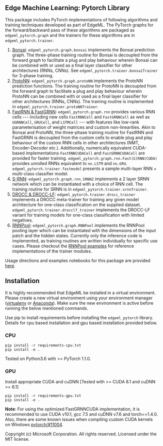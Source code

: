 ## Edge Machine Learning: Pytorch Library 

This package includes PyTorch implementations of following algorithms and training
techniques developed as part of EdgeML. The PyTorch graphs for the forward/backward
pass of these algorithms are packaged as `edgeml_pytorch.graph` and the trainers
for these algorithms are in `edgeml_pytorch.trainer`. 

1. [Bonsai](https://github.com/microsoft/EdgeML/blob/master/docs/publications/Bonsai.pdf): `edgeml_pytorch.graph.bonsai` implements
   the Bonsai prediction graph. The three-phase training routine for Bonsai is decoupled
   from the forward graph to facilitate a plug and play behaviour wherein Bonsai can be
   combined with or used as a final layer classifier for other architectures (RNNs, CNNs).
   See `edgeml_pytorch.trainer.bonsaiTrainer` for 3-phase training.  
2. [ProtoNN](https://github.com/microsoft/EdgeML/blob/master/docs/publications/ProtoNN.pdf): `edgeml_pytorch.graph.protoNN` implements the
   ProtoNN prediction functions. The training routine for ProtoNN is decoupled from the forward
   graph to facilitate a plug and play behaviour wherein ProtoNN can be combined with or used
   as a final layer classifier for other architectures (RNNs, CNNs). The training routine is
   implemented in `edgeml_pytorch.trainer.protoNNTrainer`.
3. [FastRNN & FastGRNN](https://github.com/microsoft/EdgeML/blob/master/docs/publications/FastGRNN.pdf): `edgeml_pytorch.graph.rnn` provides
    various RNN cells --- including new cells `FastRNNCell` and `FastGRNNCell` as well as 
    `UGRNNCell`, `GRUCell`, and `LSTMCell` --- with features like low-rank parameterisation
    of weight matrices and custom non-linearities. Akin to Bonsai and ProtoNN, the three-phase
    training routine for FastRNN and FastGRNN is decoupled from the custom cells to enable plug and
    play behaviour of the custom RNN cells in other architectures (NMT, Encoder-Decoder etc.).
    Additionally, numerically equivalent CUDA-based implementations `FastRNNCUDACell` and 
    `FastGRNNCUDACell` are provided for faster training. 
    `edgeml_pytorch.graph.rnn.Fast(G)RNN(CUDA)` provides unrolled RNNs equivalent to `nn.LSTM` and `nn.GRU`.
    `edgeml_pytorch.trainer.fastmodel` presents a sample multi-layer RNN + multi-class classifier model.
4. [S-RNN](https://github.com/microsoft/EdgeML/blob/master/docs/publications/SRNN.pdf): `edgeml_pytorch.graph.rnn.SRNN2` implements a 
    2 layer SRNN network which can be instantiated with a choice of RNN cell. The training
    routine for SRNN is in `edgeml_pytorch.trainer.srnnTrainer`.
5. [DROCC & DROCC-LF](https://github.com/microsoft/EdgeML/blob/master/docs/publications/drocc.pdf): `edgeml_pytorch.trainer.drocc_trainer` implements 
    a DROCC meta-trainer for training any given model architecture
    for one-class classification on the supplied dataset. `edgeml_pytorch.trainer.drocclf_trainer` implements the DROCC-LF variant
    for training models for one-class classification with limited negatives.
6. [RNNPool](https://github.com/microsoft/EdgeML/blob/master/docs/publications/RNNPool.pdf): `edgeml_pytorch.graph.RNNPool` implements
   the RNNPool pooling layer which can be instantiated with the dimensions of the input patch
   and the hidden states. Currently only the inference code is implemented, as training routines
   are written individually for specific use cases. Please checkout the [RNNPool examples](https://github.com/microsoft/EdgeML/tree/master/examples/pytorch/vision) for reference implementations
   of the trainer modules.

Usage directions and examples notebooks for this package are provided [here](https://github.com/microsoft/EdgeML/blobl/master/examples/pytorch).


## Installation

It is highly recommended that EdgeML be installed in a virtual environment. 
Please create a new virtual environment using your environment manager
 ([virtualenv](https://virtualenv.pypa.io/en/stable/userguide/#usage) or
  [Anaconda](https://docs.conda.io/projects/conda/en/latest/user-guide/tasks/manage-environments.html#creating-an-environment-with-commands)).
Make sure the new environment is active before running the below mentioned commands.

Use pip to install requirements before installing the `edgeml_pytorch` library.
Details for cpu based installation and gpu based installation provided below.

### CPU

``` 
pip install -r requirements-cpu.txt
pip install -e .
```

Tested on Python3.6 with >= PyTorch 1.1.0.

### GPU

Install appropriate CUDA and cuDNN [Tested with >= CUDA 8.1 and cuDNN >= 6.1]

```
pip install -r requirements-gpu.txt
pip install -e .
```

**Note**: For using the optimized FastGRNNCUDA implementation, it is recommended to use CUDA v10.1, gcc 7.5 and cuDNN v7.6 and torch==1.4.0. Also, there are some known issues when compiling custom CUDA kernels on Windows [pytorch/#11004](https://github.com/pytorch/pytorch/issues/11004).

Copyright (c) Microsoft Corporation. All rights reserved.
Licensed under the MIT license.
